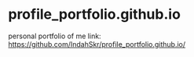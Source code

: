 # profile_portfolio.github.io
personal portfolio of me 
link: https://github.com/IndahSkr/profile_portfolio.github.io/
